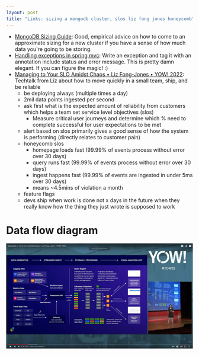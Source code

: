 ```yaml
---
layout: post
title: "Links: sizing a mongodb cluster, slos liz fong jones honeycomb"
---
```


* [MongoDB Sizing Guide](https://www.linkedin.com/pulse/mongodb-sizing-guide-sepp-renfer/): Good, empirical advice on how to come to an approximate sizing for a new cluster if you have a sense of how much data you're going to be storing.
* [Handling exceptions in spring mvc](https://spring.io/blog/2013/11/01/exception-handling-in-spring-mvc): Write an exception and tag it with an annotation include status and error message. This is pretty damn elegant. If you can figure the magic! :)
* [Managing to Your SLO Amidst Chaos • Liz Fong-Jones • YOW! 2022](https://www.youtube.com/watch?v=Oxmk-DiLrNA): Techtalk from Liz about how to move quickly in a small team, ship, and be reliable
  * be deploying always (multiple times a day)
  * 2mil data points ingested per second
  * ask first what is the expected amount of reliability from customers which helps a team set service level objectives (slos)
    * Measure critical user journeys and determine which % need to complete successful for user expectations to be met
  * alert based on slos primarily gives a good sense of how the system is performing (directly relates to customer pain)
  * honeycomb slos
    * homepage loads fast (99.99% of events process without error over 30 days)
    * query runs fast (99.99% of events process without error over 30 days)
    * ingest happens fast (99.99% of events are ingested in under 5ms over 30 days)
    * means ~4.5mins of violation a month
  * feature flags
  * devs ship when work is done not x days in the future when they really know how the thing they just wrote is supposed to work

# Data flow diagram

![data flow diagram](/assets/2023/liz_yow22_reliability_slos_moving_fast.png)
